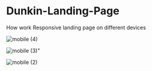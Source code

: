 # Dunkin-Landing-Page
How work Responsive landing page on different devices 

![mobile (4)](https://github.com/Pranali9922/Dunkin-Landing-Page/assets/109171261/bc26180b-22c6-45b7-b1c6-5ef10c40535a)

![mobile (3)](https://github.com/Pranali9922/Dunkin-Landing-Page/assets/109171261/e5a0b5fe-ceb2-46e2-a453-3d1c0169fe98)" 

![mobile (2)](https://github.com/Pranali9922/Dunkin-Landing-Page/assets/109171261/4752b7f2-280a-454d-8b16-a2fe78cf47e2)
